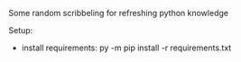 Some random scribbeling for refreshing python knowledge

Setup: 
* install requirements: py -m pip install -r requirements.txt